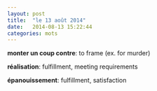 ```yaml
---
layout: post
title:  "le 13 août 2014"
date:   2014-08-13 15:22:44
categories: mots
---
```


**monter un coup contre**: to frame (ex. for murder)

**réalisation**: fulfillment, meeting requirements

**épanouissement**: fulfillment, satisfaction
